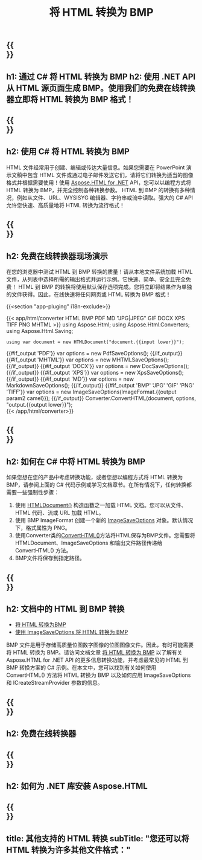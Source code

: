 ﻿---
translation: true
template: /templates/_template-conversion-child.md
title: 将 HTML 转换为 BMP
description: 在 C# 中将 HTML 转换为 BMP。在 ASP.NET 或任何 .NET 应用程序中轻松使用转换器 API。免费试用在线 HTML 到 BMP 转换器！
url: /net/conversion/html-to-bmp/
family: html
platformtag: net
feature: conversion
informat: HTML
outformat: BMP
otherformats: PDF DOCX XPS GIF JPEG PNG TIFF BMP XHTML MHTML MD
---

{{<section banner>}}
---
h1: 通过 C# 将 HTML 转换为 BMP
h2: 使用 .NET API 从 HTML 源页面生成 BMP。使用我们的免费在线转换器立即将 HTML 转换为 BMP 格式！
---

{{<section overview>}}
---
h2: 使用 C# 将 HTML 转换为 BMP
---

HTML 文件经常用于创建、编辑或传达大量信息。如果您需要在 PowerPoint 演示文稿中包含 HTML 文件或通过电子邮件发送它们，请将它们转换为适当的图像格式并根据需要使用！使用 [Aspose.HTML for .NET](https://products.aspose.com/html/net/) API，您可以以编程方式将 HTML 转换为 BMP，并完全控制各种转换参数。 HTML 到 BMP 的转换有多种情况，例如从文件、URL、WYSISYG 编辑器、字符串或流中读取。强大的 C# API 允许您快速、高质量地将 HTML 转换为流行格式！

{{<section demos>}}
---
h2: 免费在线转换器现场演示
---

在您的浏览器中测试 HTML 到 BMP 转换的质量！请从本地文件系统加载 HTML 文件，从列表中选择所需的输出格式并运行示例。它快速、简单、安全且完全免费！ HTML 到 BMP 的转换将使用默认保存选项完成。您将立即将结果作为单独的文件获得。因此，在线快速将任何网页或 HTML 转换为 BMP 格式！

{{<section "app-pluging" i18n-exclude>}}

{{< app/html/converter HTML BMP PDF MD "JPG|JPEG" GIF DOCX XPS TIFF PNG MHTML >}}
using Aspose.Html;
using Aspose.Html.Converters;
using Aspose.Html.Saving;

    using var document = new HTMLDocument("document.{{input lower}}");
{{#if_output 'PDF'}}
    var options = new PdfSaveOptions();
{{/if_output}}
{{#if_output 'MHTML'}}
    var options = new MHTMLSaveOptions();
{{/if_output}}
{{#if_output 'DOCX'}}
    var options = new DocSaveOptions();
{{/if_output}}
{{#if_output 'XPS'}}
    var options = new XpsSaveOptions();
{{/if_output}}
{{#if_output 'MD'}}
    var options = new MarkdownSaveOptions();
{{/if_output}}
{{#if_output 'BMP' 'JPG' 'GIF' 'PNG' 'TIFF'}}
    var options = new ImageSaveOptions(ImageFormat.{{output param2 camel}});
{{/if_output}}
    Converter.ConvertHTML(document, options, "output.{{output lower}}");   
{{< /app/html/converter>}} 


{{<section steps>}}
---
h2: 如何在 C# 中将 HTML 转换为 BMP
---

如果您想在您的产品中考虑转换功能，或者您想以编程方式将 HTML 转换为 BMP，请参阅上面的 C# 代码示例或学习文档章节。在所有情况下，任何转换都需要一些强制性步骤：

1. 使用 [HTMLDocument()](https://reference.aspose.com/html/net/aspose.html/htmldocument) 构造函数之一加载 HTML 文档。您可以从文件、HTML 代码、流或 URL 加载 HTML。
1. 使用 BMP ImageFormat 创建一个新的 [ImageSaveOptions](https://reference.aspose.com/html/net/aspose.html.saving/imagesaveoptions) 对象。默认情况下，格式属性为 PNG。
1. 使用Converter类的[ConvertHTML()](https://reference.aspose.com/html/net/aspose.html.converters/converter/converthtml/)方法将HTML保存为BMP文件。您需要将 HTMLDocument、ImageSaveOptions 和输出文件路径传递给 ConvertHTML() 方法。
1. BMP文件将保存到指定路径。

{{<section documentation>}}
---
h2: 文档中的 HTML 到 BMP 转换
---

  - <a href="https://docs.aspose.com/html/net/converting-between-formats/html-to-bmp/#convert-html-to-bmp" target="_blank">将 HTML 转换为BMP</a>
  - <a href="https://docs.aspose.com/html/net/converting-between-formats/html-to-bmp/#convert-html-to-bmp-in-c-using-imagesaveoptions" target="_blank">使用 ImageSaveOptions 将 HTML 转换为 BMP</a>

BMP 文件是用于存储高质量位图数字图像的位图图像文件。因此，有时可能需要将 HTML 转换为 BMP。请访问文档文章 [将 HTML 转换为 BMP](https://docs.aspose.com/html/net/converting-between-formats/html-to-bmp/) 以了解有关 Aspose.HTML for .NET API 的更多信息转换功能，并考虑最常见的 HTML 到 BMP 转换方案的 C# 示例。在本文中，您可以找到有关如何使用 ConvertHTML() 方法将 HTML 转换为 BMP 以及如何应用 ImageSaveOptions 和 ICreateStreamProvider 参数的信息。

{{<section online-converters>}}
---
h2: 免费在线转换器
---

{{<section get-started>}}
---
h2: 如何为 .NET 库安装 Aspose.HTML
---

{{<section other-conversions>}}
---
title: 其他支持的 HTML 转换
subTitle: "您还可以将 HTML 转换为许多其他文件格式："
---